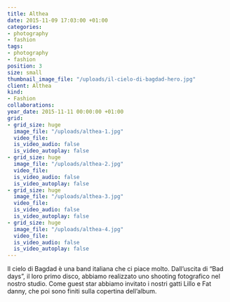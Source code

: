 ```yaml
---
title: Althea
date: 2015-11-09 17:03:00 +01:00
categories:
- photography
- fashion
tags:
- photography
- fashion
position: 3
size: small
thumbnail_image_file: "/uploads/il-cielo-di-bagdad-hero.jpg"
client: Althea
kind:
- Fashion
collaborations: 
year_date: 2015-11-11 00:00:00 +01:00
grid:
- grid_size: huge
  image_file: "/uploads/althea-1.jpg"
  video_file: 
  is_video_audio: false
  is_video_autoplay: false
- grid_size: huge
  image_file: "/uploads/althea-2.jpg"
  video_file: 
  is_video_audio: false
  is_video_autoplay: false
- grid_size: huge
  image_file: "/uploads/althea-3.jpg"
  video_file: 
  is_video_audio: false
  is_video_autoplay: false
- grid_size: huge
  image_file: "/uploads/althea-4.jpg"
  video_file: 
  is_video_audio: false
  is_video_autoplay: false
---
```


Il cielo di Bagdad è una band italiana che ci piace molto.
Dall’uscita di “Bad days”, il loro primo disco, abbiamo realizzato uno shooting fotografico nel nostro studio. Come guest star abbiamo invitato i nostri gatti Lillo e Fat danny, che poi sono finiti sulla copertina dell’album.

